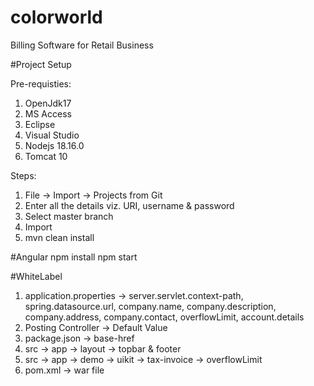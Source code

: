 # colorworld
Billing Software for Retail Business

#Project Setup

Pre-requisties:
1) OpenJdk17
2) MS Access
3) Eclipse
4) Visual Studio
5) Nodejs 18.16.0
6) Tomcat 10

Steps:
1) File -> Import -> Projects from Git
2) Enter all the details viz. URI, username & password
3) Select master branch
4) Import
5) mvn clean install

#Angular
npm install
npm start

#WhiteLabel
1. application.properties -> server.servlet.context-path, spring.datasource.url, 
	                         company.name, company.description, company.address, 
	                         company.contact, overflowLimit, account.details
2. Posting Controller -> Default Value
3. package.json -> base-href
4. src -> app -> layout -> topbar & footer
5. src -> app -> demo -> uikit -> tax-invoice -> overflowLimit
6. pom.xml -> war file 